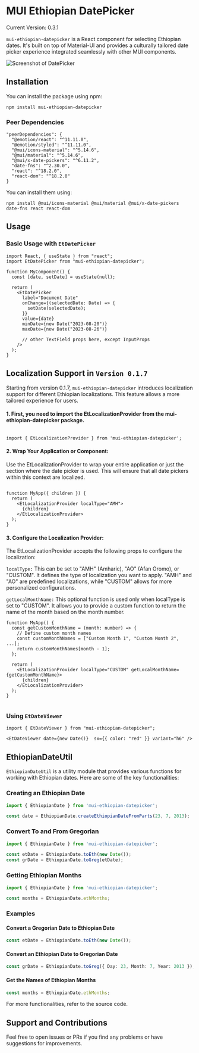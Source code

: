 
# MUI Ethiopian DatePicker

Current Version: 0.3.1

`mui-ethiopian-datepicker` is a React component for selecting Ethiopian dates. It's built on top of Material-UI and provides a culturally tailored date picker experience integrated seamlessly with other MUI components.

![Screenshot of DatePicker](https://drive.google.com/uc?export=view&id=1F59_kA2MBtQuczFLYWo1-e527uPvn0yt)


## Installation

You can install the package using npm:

```console
npm install mui-ethiopian-datepicker
```

### Peer Dependencies

```code
"peerDependencies": {
  "@emotion/react": "^11.11.0",
  "@emotion/styled": "^11.11.0",
  "@mui/icons-material": "^5.14.6",
  "@mui/material": "^5.14.6",
  "@mui/x-date-pickers": "^6.11.2",
  "date-fns": "^2.30.0",
  "react": "^18.2.0",
  "react-dom": "^18.2.0"
}
```

You can install them using:

```console
npm install @mui/icons-material @mui/material @mui/x-date-pickers date-fns react react-dom
```

## Usage

### Basic Usage with `EtDatePicker`

```tsx
import React, { useState } from "react";
import EtDatePicker from "mui-ethiopian-datepicker";

function MyComponent() {
  const [date, setDate] = useState(null);

  return (
    <EtDatePicker
      label="Document Date"
      onChange={(selectedDate: Date) => {
        setDate(selectedDate);
      }}
      value={date}
      minDate={new Date("2023-08-20")}
      maxDate={new Date("2023-08-26")}
      
      // other TextField props here, except InputProps
    />
  );
}
```


## Localization Support in `Version 0.1.7`

Starting from version 0.1.7, `mui-ethiopian-datepicker`  introduces localization support for different Ethiopian localizations. This feature allows a more tailored experience for users.


#### 1. First, you need to import the EtLocalizationProvider from the mui-ethiopian-datepicker package.

```tsx

import { EtLocalizationProvider } from 'mui-ethiopian-datepicker';

```


#### 2. Wrap Your Application or Component: 
Use the EtLocalizationProvider to wrap your entire application or just the section where the date picker is used. This will ensure that all date pickers within this context are localized.

```tsx

function MyApp({ children }) {
  return (
    <EtLocalizationProvider localType="AMH">
      {children}
    </EtLocalizationProvider>
  );
}
```
#### 3. Configure the Localization Provider:
The EtLocalizationProvider accepts the following props to configure the localization:

`localType:` This can be set to "AMH" (Amharic), "AO" (Afan Oromo), or "CUSTOM". It defines the type of localization you want to apply. "AMH" and "AO" are predefined localizations, while "CUSTOM" allows for more personalized configurations.

`getLocalMonthName:` This optional function is used only when localType is set to "CUSTOM". It allows you to provide a custom function to return the name of the month based on the month number.

```tsx
function MyApp() {
  const getCustomMonthName = (month: number) => {
    // Define custom month names
    const customMonthNames = ["Custom Month 1", "Custom Month 2", ...];
    return customMonthNames[month - 1];
  };

  return (
    <EtLocalizationProvider localType="CUSTOM" getLocalMonthName={getCustomMonthName}>
      {children}
    </EtLocalizationProvider>
  );
}


```


### Using `EtDateViewer`

```tsx
import { EtDateViewer } from "mui-ethiopian-datepicker";

<EtDateViewer date={new Date()}  sx={{ color: "red" }} variant="h6" />

```
 

## EthiopianDateUtil

`EthiopianDateUtil` is a utility module that provides various functions for working with Ethiopian dates. Here are some of the key functionalities:

### Creating an Ethiopian Date

```typescript
import { EthiopianDate } from 'mui-ethiopian-datepicker';

const date = EthiopianDate.createEthiopianDateFromParts(23, 7, 2013);
```

### Convert To and From Gregorian

```typescript
import { EthiopianDate } from 'mui-ethiopian-datepicker';

const etDate = EthiopianDate.toEth(new Date());
const grDate = EthiopianDate.toGreg(etDate);
```

### Getting Ethiopian Months

```typescript
import { EthiopianDate } from 'mui-ethiopian-datepicker';

const months = EthiopianDate.ethMonths;
```

### Examples

#### Convert a Gregorian Date to Ethiopian Date

```typescript
const etDate = EthiopianDate.toEth(new Date());
```

#### Convert an Ethiopian Date to Gregorian Date

```typescript
const grDate = EthiopianDate.toGreg({ Day: 23, Month: 7, Year: 2013 });
```

#### Get the Names of Ethiopian Months

```typescript
const months = EthiopianDate.ethMonths;
```

For more functionalities, refer to the source code.

## Support and Contributions

Feel free to open issues or PRs if you find any problems or have suggestions for improvements.
